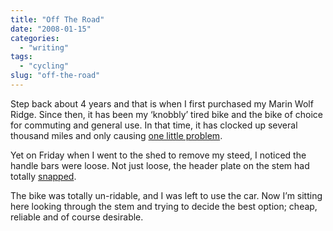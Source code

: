 ```yaml
---
title: "Off The Road"
date: "2008-01-15"
categories:
  - "writing"
tags:
  - "cycling"
slug: "off-the-road"
---
```


Step back about 4 years and that is when I first purchased my Marin Wolf Ridge. Since then, it has been my ‘knobbly’ tired bike and the bike of choice for commuting and general use. In that time, it has clocked up several thousand miles and only causing [one little problem](https://adamchamberlin.info/2005/04/workshop).

Yet on Friday when I went to the shed to remove my steed, I noticed the handle bars were loose. Not just loose, the header plate on the stem had totally [snapped](https://farm3.static.flickr.com/2112/2189957499_795a0460c0.jpg).

The bike was totally un-ridable, and I was left to use the car. Now I’m sitting here looking through the stem and trying to decide the best option; cheap, reliable and of course desirable.
